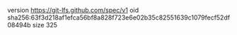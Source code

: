 version https://git-lfs.github.com/spec/v1
oid sha256:63f3d218af1efca56bf8a828f723e6e02b35c82551639c1079fecf52df08494b
size 325
